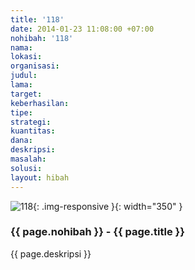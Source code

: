 ```yaml
---
title: '118'
date: 2014-01-23 11:08:00 +07:00
nohibah: '118'
nama:
lokasi:
organisasi:
judul:
lama:
target:
keberhasilan:
tipe:
strategi:
kuantitas:
dana:
deskripsi:
masalah:
solusi:
layout: hibah
---
```


![118](/static/img/hibahcms/118.png){: .img-responsive }{: width="350" }

### {{ page.nohibah }} - {{ page.title }}

{{ page.deskripsi }}
